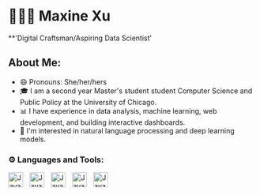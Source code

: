 # 👩🏻‍💻 Maxine Xu

**'Digital Craftsman/Aspiring Data Scientist'

## About Me:

- 😄 Pronouns: She/her/hers
- 🎓 I am a second year Master's student student Computer Science and Public Policy at the University of Chicago.
- 📊 I have experience in data analysis, machine learning, web development, and building interactive dashboards.
- 🌱 I'm interested in natural language processing and deep learning models.

### ⚙️ Languages and Tools:
<img align="left" alt="Java" width="30px" style="padding-right:10px;" src="https://cdn.jsdeliver.net/gh/devicons/devicon/icons/python/python-plain.svg" />
<img align="left" alt="Java" width="30px" style="padding-right:10px;" src="https://cdn.jsdeliver.net/gh/devicons/devicon/icons/html5/html5-plain.svg" />
<img align="left" alt="Java" width="30px" style="padding-right:10px;" src="https://cdn.jsdeliver.net/gh/devicons/devicon/icons/bash/bash-original.svg" />
<img align="left" alt="Java" width="30px" style="padding-right:10px;" src="https://cdn.jsdeliver.net/gh/devicons/devicon/icons/linux/linux-plain.svg" />
<img align="left" alt="Java" width="30px" style="padding-right:10px;" src="https://cdn.jsdeliver.net/gh/devicons/devicon/icons/git/git-original.svg" />
<br />
